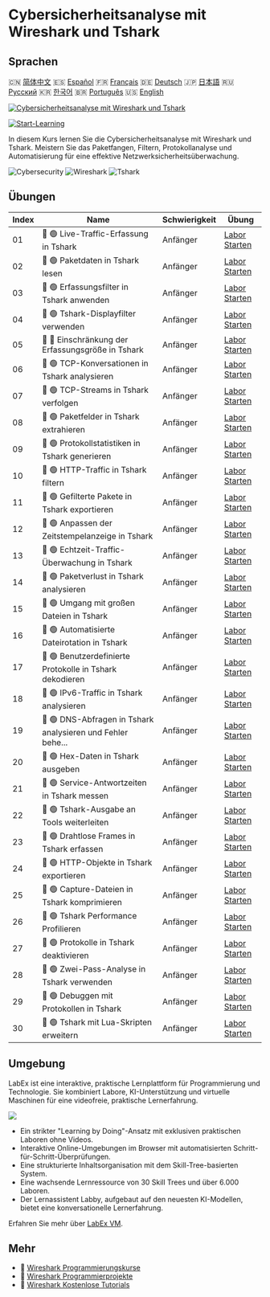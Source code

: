 # Cybersicherheitsanalyse mit Wireshark und Tshark

## Sprachen

🇨🇳 [简体中文](README_zh.md) 🇪🇸 [Español](README_es.md) 🇫🇷 [Français](README_fr.md) 🇩🇪 [Deutsch](README_de.md) 🇯🇵 [日本語](README_ja.md) 🇷🇺 [Русский](README_ru.md) 🇰🇷 [한국어](README_ko.md) 🇧🇷 [Português](README_pt.md) 🇺🇸 [English](README.md) 

[![Cybersicherheitsanalyse mit Wireshark und Tshark](https://cover-creator.labex.io/cybersecurity-analysis-with-wireshark-and-tshark.png?lang=de)](https://labex.io/de/courses/cybersecurity-analysis-with-wireshark-and-tshark)

[![Start-Learning](https://img.shields.io/badge/Start-Learning-whitesmoke?style=for-the-badge)](https://labex.io/de/courses/cybersecurity-analysis-with-wireshark-and-tshark)

In diesem Kurs lernen Sie die Cybersicherheitsanalyse mit Wireshark und Tshark. Meistern Sie das Paketfangen, Filtern, Protokollanalyse und Automatisierung für eine effektive Netzwerksicherheitsüberwachung.

![Cybersecurity](https://img.shields.io/badge/Cybersecurity-whitesmoke?style=for-the-badge&logo=cybersecurity)
![Wireshark](https://img.shields.io/badge/Wireshark-whitesmoke?style=for-the-badge&logo=wireshark)
![Tshark](https://img.shields.io/badge/Tshark-whitesmoke?style=for-the-badge&logo=tshark)


## Übungen

|   Index | Name                                                        | Schwierigkeit   | Übung                                                                                                                               |
|---------|-------------------------------------------------------------|-----------------|-------------------------------------------------------------------------------------------------------------------------------------|
|      01 | 📖 🟢 Live-Traffic-Erfassung in Tshark                      | Anfänger        | <a target='_blank' href='https://labex.io/de/tutorials/wireshark-capture-live-traffic-in-tshark-548916'>Labor Starten</a>           |
|      02 | 📖 🟢 Paketdaten in Tshark lesen                            | Anfänger        | <a target='_blank' href='https://labex.io/de/tutorials/wireshark-read-packet-data-in-tshark-548937'>Labor Starten</a>               |
|      03 | 📖 🟢 Erfassungsfilter in Tshark anwenden                   | Anfänger        | <a target='_blank' href='https://labex.io/de/tutorials/wireshark-apply-capture-filters-in-tshark-548914'>Labor Starten</a>          |
|      04 | 📖 🟢 Tshark-Displayfilter verwenden                        | Anfänger        | <a target='_blank' href='https://labex.io/de/tutorials/wireshark-use-display-filters-in-tshark-548939'>Labor Starten</a>            |
|      05 | 📖 🔵 Einschränkung der Erfassungsgröße in Tshark           | Anfänger        | <a target='_blank' href='https://labex.io/de/tutorials/wireshark-limit-capture-size-in-tshark-548932'>Labor Starten</a>             |
|      06 | 📖 🟢 TCP-Konversationen in Tshark analysieren              | Anfänger        | <a target='_blank' href='https://labex.io/de/tutorials/wireshark-analyze-tcp-conversations-in-tshark-548913'>Labor Starten</a>      |
|      07 | 📖 🟢 TCP-Streams in Tshark verfolgen                       | Anfänger        | <a target='_blank' href='https://labex.io/de/tutorials/wireshark-follow-tcp-streams-in-tshark-548929'>Labor Starten</a>             |
|      08 | 📖 🟢 Paketfelder in Tshark extrahieren                     | Anfänger        | <a target='_blank' href='https://labex.io/de/tutorials/wireshark-extract-packet-fields-in-tshark-548927'>Labor Starten</a>          |
|      09 | 📖 🟢 Protokollstatistiken in Tshark generieren             | Anfänger        | <a target='_blank' href='https://labex.io/de/tutorials/wireshark-generate-protocol-statistics-in-tshark-548930'>Labor Starten</a>   |
|      10 | 📖 🟢 HTTP-Traffic in Tshark filtern                        | Anfänger        | <a target='_blank' href='https://labex.io/de/tutorials/wireshark-filter-http-traffic-in-tshark-548928'>Labor Starten</a>            |
|      11 | 📖 🟢 Gefilterte Pakete in Tshark exportieren               | Anfänger        | <a target='_blank' href='https://labex.io/de/tutorials/wireshark-export-filtered-packets-in-tshark-548924'>Labor Starten</a>        |
|      12 | 📖 🟢 Anpassen der Zeitstempelanzeige in Tshark             | Anfänger        | <a target='_blank' href='https://labex.io/de/tutorials/wireshark-customize-timestamp-display-in-tshark-548919'>Labor Starten</a>    |
|      13 | 📖 🟢 Echtzeit-Traffic-Überwachung in Tshark                | Anfänger        | <a target='_blank' href='https://labex.io/de/tutorials/wireshark-monitor-traffic-in-real-time-in-tshark-548934'>Labor Starten</a>   |
|      14 | 📖 🟢 Paketverlust in Tshark analysieren                    | Anfänger        | <a target='_blank' href='https://labex.io/de/tutorials/wireshark-analyze-packet-loss-in-tshark-548912'>Labor Starten</a>            |
|      15 | 📖 🟢 Umgang mit großen Dateien in Tshark                   | Anfänger        | <a target='_blank' href='https://labex.io/de/tutorials/wireshark-handle-large-files-in-tshark-548931'>Labor Starten</a>             |
|      16 | 📖 🟢 Automatisierte Dateirotation in Tshark                | Anfänger        | <a target='_blank' href='https://labex.io/de/tutorials/wireshark-automate-file-rotation-in-tshark-548915'>Labor Starten</a>         |
|      17 | 📖 🟢 Benutzerdefinierte Protokolle in Tshark dekodieren    | Anfänger        | <a target='_blank' href='https://labex.io/de/tutorials/wireshark-decode-custom-protocols-in-tshark-548921'>Labor Starten</a>        |
|      18 | 📖 🟢 IPv6-Traffic in Tshark analysieren                    | Anfänger        | <a target='_blank' href='https://labex.io/de/tutorials/wireshark-analyze-ipv6-traffic-in-tshark-548911'>Labor Starten</a>           |
|      19 | 📖 🟢 DNS-Abfragen in Tshark analysieren und Fehler behe... | Anfänger        | <a target='_blank' href='https://labex.io/de/tutorials/wireshark-troubleshoot-dns-queries-in-tshark-548938'>Labor Starten</a>       |
|      20 | 📖 🟢 Hex-Daten in Tshark ausgeben                          | Anfänger        | <a target='_blank' href='https://labex.io/de/tutorials/wireshark-dump-hex-data-in-tshark-548923'>Labor Starten</a>                  |
|      21 | 📖 🟢 Service-Antwortzeiten in Tshark messen                | Anfänger        | <a target='_blank' href='https://labex.io/de/tutorials/wireshark-measure-service-response-times-in-tshark-548933'>Labor Starten</a> |
|      22 | 📖 🟢 Tshark-Ausgabe an Tools weiterleiten                  | Anfänger        | <a target='_blank' href='https://labex.io/de/tutorials/wireshark-pipe-tshark-output-to-tools-548935'>Labor Starten</a>              |
|      23 | 📖 🟢 Drahtlose Frames in Tshark erfassen                   | Anfänger        | <a target='_blank' href='https://labex.io/de/tutorials/wireshark-capture-wireless-frames-in-tshark-548917'>Labor Starten</a>        |
|      24 | 📖 🟢 HTTP-Objekte in Tshark exportieren                    | Anfänger        | <a target='_blank' href='https://labex.io/de/tutorials/wireshark-export-http-objects-in-tshark-548925'>Labor Starten</a>            |
|      25 | 📖 🟢 Capture-Dateien in Tshark komprimieren                | Anfänger        | <a target='_blank' href='https://labex.io/de/tutorials/wireshark-compress-capture-files-in-tshark-548918'>Labor Starten</a>         |
|      26 | 📖 🟢 Tshark Performance Profilieren                        | Anfänger        | <a target='_blank' href='https://labex.io/de/tutorials/wireshark-profile-tshark-performance-548936'>Labor Starten</a>               |
|      27 | 📖 🟢 Protokolle in Tshark deaktivieren                     | Anfänger        | <a target='_blank' href='https://labex.io/de/tutorials/wireshark-disable-protocols-in-tshark-548922'>Labor Starten</a>              |
|      28 | 📖 🟢 Zwei-Pass-Analyse in Tshark verwenden                 | Anfänger        | <a target='_blank' href='https://labex.io/de/tutorials/wireshark-use-two-pass-analysis-in-tshark-548940'>Labor Starten</a>          |
|      29 | 📖 🟢 Debuggen mit Protokollen in Tshark                    | Anfänger        | <a target='_blank' href='https://labex.io/de/tutorials/wireshark-debug-with-logs-in-tshark-548920'>Labor Starten</a>                |
|      30 | 📖 🟢 Tshark mit Lua-Skripten erweitern                     | Anfänger        | <a target='_blank' href='https://labex.io/de/tutorials/wireshark-extend-tshark-with-lua-scripts-548926'>Labor Starten</a>           |

## Umgebung

LabEx ist eine interaktive, praktische Lernplattform für Programmierung und Technologie. Sie kombiniert Labore, KI-Unterstützung und virtuelle Maschinen für eine videofreie, praktische Lernerfahrung.

![](https://tutorial-screenshot.getvm.io/images/vm-1725247253.png)

- Ein strikter "Learning by Doing"-Ansatz mit exklusiven praktischen Laboren ohne Videos.
- Interaktive Online-Umgebungen im Browser mit automatisierten Schritt-für-Schritt-Überprüfungen.
- Eine strukturierte Inhaltsorganisation mit dem Skill-Tree-basierten System.
- Eine wachsende Lernressource von 30 Skill Trees und über 6.000 Laboren.
- Der Lernassistent Labby, aufgebaut auf den neuesten KI-Modellen, bietet eine konversationelle Lernerfahrung.

Erfahren Sie mehr über [LabEx VM](https://support.labex.io/using-labex/virtual-machine).

## Mehr

- 🔗 [Wireshark Programmierungskurse](https://github.com/labex-labs/awesome-programming-courses)
- 🔗 [Wireshark Programmierprojekte](https://github.com/labex-labs/awesome-programming-projects)
- 🔗 [Wireshark Kostenlose Tutorials](https://github.com/labex-labs/wireshark-free-tutorials)

